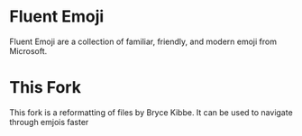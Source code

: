 # Fluent Emoji
Fluent Emoji are a collection of familiar, friendly, and modern emoji from Microsoft.

# This Fork
This fork is a reformatting of files by Bryce Kibbe. It can be used to navigate through emjois faster